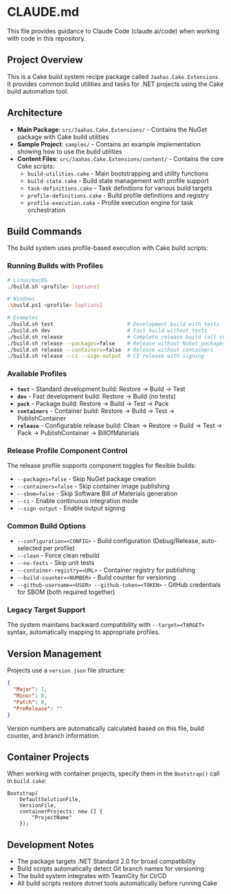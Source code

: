 # CLAUDE.md

This file provides guidance to Claude Code (claude.ai/code) when working with code in this repository.

## Project Overview

This is a Cake build system recipe package called `Jaahas.Cake.Extensions`. It provides common build utilities and tasks for .NET projects using the Cake build automation tool.

## Architecture

- **Main Package**: `src/Jaahas.Cake.Extensions/` - Contains the NuGet package with Cake build utilities
- **Sample Project**: `samples/` - Contains an example implementation showing how to use the build utilities
- **Content Files**: `src/Jaahas.Cake.Extensions/content/` - Contains the core Cake scripts:
  - `build-utilities.cake` - Main bootstrapping and utility functions
  - `build-state.cake` - Build state management with profile support
  - `task-definitions.cake` - Task definitions for various build targets
  - `profile-definitions.cake` - Build profile definitions and registry
  - `profile-execution.cake` - Profile execution engine for task orchestration

## Build Commands

The build system uses profile-based execution with Cake build scripts:

### Running Builds with Profiles
```bash
# Linux/macOS
./build.sh <profile> [options]

# Windows  
.\build.ps1 <profile> [options]

# Examples
./build.sh test                        # Development build with tests
./build.sh dev                         # Fast build without tests  
./build.sh release                     # Complete release build (all components)
./build.sh release --packages=false    # Release without NuGet packages
./build.sh release --containers=false  # Release without containers
./build.sh release --ci --sign-output  # CI release with signing
```

### Available Profiles
- **`test`** - Standard development build: Restore → Build → Test
- **`dev`** - Fast development build: Restore → Build (no tests)
- **`pack`** - Package build: Restore → Build → Test → Pack
- **`containers`** - Container build: Restore → Build → Test → PublishContainer
- **`release`** - Configurable release build: Clean → Restore → Build → Test → Pack → PublishContainer → BillOfMaterials

### Release Profile Component Control
The release profile supports component toggles for flexible builds:
- `--packages=false` - Skip NuGet package creation
- `--containers=false` - Skip container image publishing
- `--sbom=false` - Skip Software Bill of Materials generation
- `--ci` - Enable continuous integration mode
- `--sign-output` - Enable output signing

### Common Build Options
- `--configuration=<CONFIG>` - Build configuration (Debug/Release, auto-selected per profile)
- `--clean` - Force clean rebuild
- `--no-tests` - Skip unit tests
- `--container-registry=<URL>` - Container registry for publishing
- `--build-counter=<NUMBER>` - Build counter for versioning
- `--github-username=<USER> --github-token=<TOKEN>` - GitHub credentials for SBOM (both required together)

### Legacy Target Support
The system maintains backward compatibility with `--target=<TARGET>` syntax, automatically mapping to appropriate profiles.

## Version Management

Projects use a `version.json` file structure:
```json
{
  "Major": 1,
  "Minor": 0, 
  "Patch": 0,
  "PreRelease": ""
}
```

Version numbers are automatically calculated based on this file, build counter, and branch information.

## Container Projects

When working with container projects, specify them in the `Bootstrap()` call in `build.cake`:
```cake
Bootstrap(
    DefaultSolutionFile,
    VersionFile,
    containerProjects: new [] {
        "ProjectName"
    });
```

## Development Notes

- The package targets .NET Standard 2.0 for broad compatibility
- Build scripts automatically detect Git branch names for versioning
- The build system integrates with TeamCity for CI/CD
- All build scripts restore dotnet tools automatically before running Cake